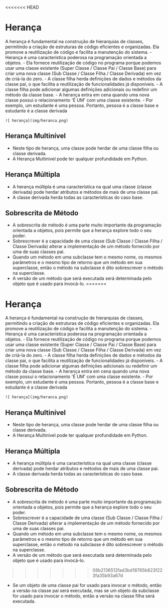 <<<<<<< HEAD
# Herança
A herança é fundamental na construção de hierarquias de classes, permitindo a criação de estruturas de código eficientes e organizadas. Ela promove a reutilização de código e facilita a manutenção do sistema.
    - Herança é uma característica poderosa na programação orientada a objetos.
    - Ela fornece reutilização de código no programa porque podemos usar uma classe existente (Super Classe / Classe Pai / Classe Base) para criar uma nova classe (Sub Classe / Classe Filha / Classe Derivada) em vez de criá-la do zero.
    - A classe filha herda definições de dados e métodos da classe pai, o que facilita a reutilização de funcionalidades já disponíveis.
    - A classe filha pode adicionar algumas definições adicionais ou redefinir um método da classe base.
    - A herança entra em cena quando uma nova classe possui o relacionamento 'É UM' com uma classe existente.
    - Por exemplo, um estudante é uma pessoa. Portanto, pessoa é a classe base e estudante é a classe derivada


    ![ herança](img/heranca.png)

## Herança Multinível
- Neste tipo de herança, uma classe pode herdar de uma classe filha ou classe derivada.
- A Herança Multinível pode ter qualquer profundidade em Python.

## Herança Múltipla
- A herança múltipla é uma característica na qual uma classe (classe derivada) pode herdar atributos e métodos de mais de uma classe pai.
- A classe derivada herda todas as características do caso base.

## Sobrescrita de Método
- A sobrescrita de método é uma parte muito importante da programação orientada a objetos, pois permite que a herança explore todo o seu poder.
- Sobrescrever é a capacidade de uma classe (Sub Classe / Classe Filha / Classe Derivada) alterar a implementação de um método fornecido por uma de suas classes pai.
- Quando um método em uma subclasse tem o mesmo nome, os mesmos parâmetros e o mesmo tipo de retorno que um método em sua superclasse, então o método na subclasse é dito sobrescrever o método na superclasse.
- A versão de um método que será executada será determinada pelo objeto que é usado para invocá-lo.
=======
# Herança
A herança é fundamental na construção de hierarquias de classes, permitindo a criação de estruturas de código eficientes e organizadas. Ela promove a reutilização de código e facilita a manutenção do sistema.
    - Herança é uma característica poderosa na programação orientada a objetos.
    - Ela fornece reutilização de código no programa porque podemos usar uma classe existente (Super Classe / Classe Pai / Classe Base) para criar uma nova classe (Sub Classe / Classe Filha / Classe Derivada) em vez de criá-la do zero.
    - A classe filha herda definições de dados e métodos da classe pai, o que facilita a reutilização de funcionalidades já disponíveis.
    - A classe filha pode adicionar algumas definições adicionais ou redefinir um método da classe base.
    - A herança entra em cena quando uma nova classe possui o relacionamento 'É UM' com uma classe existente.
    - Por exemplo, um estudante é uma pessoa. Portanto, pessoa é a classe base e estudante é a classe derivada


    ![ herança](img/heranca.png)

## Herança Multinível
- Neste tipo de herança, uma classe pode herdar de uma classe filha ou classe derivada.
- A Herança Multinível pode ter qualquer profundidade em Python.

## Herança Múltipla
- A herança múltipla é uma característica na qual uma classe (classe derivada) pode herdar atributos e métodos de mais de uma classe pai.
- A classe derivada herda todas as características do caso base.

## Sobrescrita de Método
- A sobrescrita de método é uma parte muito importante da programação orientada a objetos, pois permite que a herança explore todo o seu poder.
- Sobrescrever é a capacidade de uma classe (Sub Classe / Classe Filha / Classe Derivada) alterar a implementação de um método fornecido por uma de suas classes pai.
- Quando um método em uma subclasse tem o mesmo nome, os mesmos parâmetros e o mesmo tipo de retorno que um método em sua superclasse, então o método na subclasse é dito sobrescrever o método na superclasse.
- A versão de um método que será executada será determinada pelo objeto que é usado para invocá-lo.
>>>>>>> 08b2136512fad3bd18765b823f223fa35b93a67d
- Se um objeto de uma classe pai for usado para invocar o método, então a versão na classe pai será executada, mas se um objeto da subclasse for usado para invocar o método, então a versão na classe filha será executada.